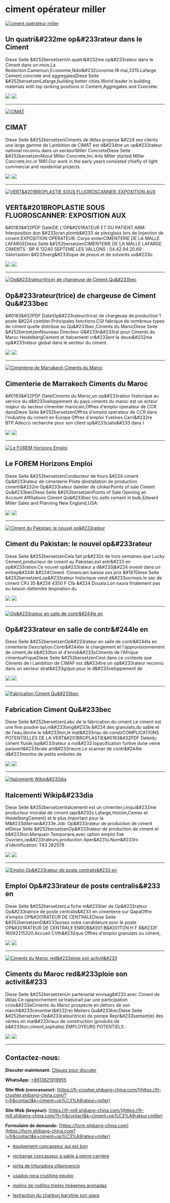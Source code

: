 # ciment opérateur miller

<a href="https://swt.shibang-china.com/?l=fr&img&k=ciment+op%C3%A9rateur+miller" target="_blank">![ciment opérateur miller](http://static.shibang-china.com/all-800x300/1143.jpg)</a>

## Un quatri&#232me op&#233rateur dans le Ciment
Diese Seite &#252bersetzenUn quatri&#232me op&#233rateur dans le Ciment dans un mois.La Redaction.Cameroun,Economie,Ndol&#232conomie.18 mai,2015.Lafarge Cement,concrete and aggregatesDiese Seite &#252bersetzenLafarge,building better cities.World leader in building materials with top ranking positions in Cement,Aggregates and Concrete.


<a href="https://whatsapp.shibangsoft.com/WhatsApp.php" target="_blank" title="WhatsApp">![](http://static.shibang-china.com/icon/whatsapp.png)</a> <a href="https://swt.shibang-china.com/?l=fr&icon&k=ciment+op%C3%A9rateur+miller" target="_blank">![](http://static.shibang-china.com/icon/chat-fr.png)</a>

---

<a href="https://swt.shibang-china.com/?l=fr&img&k=ciment+op%C3%A9rateur+miller" target="_blank">![CIMAT](http://static.shibang-china.com/all-800x300/420.jpg)</a>

## CIMAT
Diese Seite &#252bersetzenCiments de lAtlas propose &#224 ses clients une large gamme de Lambition de CIMAT est d&#234tre un op&#233rateur national reconnu dans un secteurMiller ConcreteDiese Seite &#252bersetzenAbout Miller Concrete,Inc.Arlo Miller started Miller Concrete,Inc.in 1981.Our work in the early years consisted chiefly of light commercial and residential projects.


<a href="https://whatsapp.shibangsoft.com/WhatsApp.php" target="_blank" title="WhatsApp">![](http://static.shibang-china.com/icon/whatsapp.png)</a> <a href="https://swt.shibang-china.com/?l=fr&icon&k=ciment+op%C3%A9rateur+miller" target="_blank">![](http://static.shibang-china.com/icon/chat-fr.png)</a>

---

<a href="https://swt.shibang-china.com/?l=fr&img&k=ciment+op%C3%A9rateur+miller" target="_blank">![VERT&#201BROPLASTIE SOUS FLUOROSCANNER: EXPOSITION AUX](http://static.shibang-china.com/all-800x300/1176.jpg)</a>

## VERT&#201BROPLASTIE SOUS FLUOROSCANNER: EXPOSITION AUX
&#0183&#32PDF DateiDE L'OP&#201RATEUR ET DU PATIENT.ABM: Interposition dun &#233cran plomb&#233 de plexiglass lors de linjection de ciment.EXPOSITION OPERATEUR: Corps entierCIMENTERIE DE LA MALLE LAFARGEDiese Seite &#252bersetzenCIMENTERIE DE LA MALLE LAFARGE CIMENTS : BP 6 13240 SEPTEME LES VALLONS : 04.42.94.20.69 : Valorisation &#233nerg&#233tique de pneus et de solvants us&#233s:


<a href="https://whatsapp.shibangsoft.com/WhatsApp.php" target="_blank" title="WhatsApp">![](http://static.shibang-china.com/icon/whatsapp.png)</a> <a href="https://swt.shibang-china.com/?l=fr&icon&k=ciment+op%C3%A9rateur+miller" target="_blank">![](http://static.shibang-china.com/icon/chat-fr.png)</a>

---

<a href="https://swt.shibang-china.com/?l=fr&img&k=ciment+op%C3%A9rateur+miller" target="_blank">![Op&#233rateur(trice) de chargeuse de Ciment Qu&#233bec](http://static.shibang-china.com/all-800x300/1440.jpg)</a>

## Op&#233rateur(trice) de chargeuse de Ciment Qu&#233bec
&#0183&#32PDF DateiOp&#233rateur(trice) de chargeuse de production 1 poste &#224 combler.Principales fonctions.CQI fabrique de nombreux types de ciment quelle distribue au Qu&#233bec,Ciments du MarocDiese Seite &#252bersetzenNouveau Directeur G&#233n&#233ral pour Ciments du Maroc HeidelbergCement et Italcementi cr&#233ent le deuxi&#232me op&#233rateur global dans le secteur du ciment.


<a href="https://whatsapp.shibangsoft.com/WhatsApp.php" target="_blank" title="WhatsApp">![](http://static.shibang-china.com/icon/whatsapp.png)</a> <a href="https://swt.shibang-china.com/?l=fr&icon&k=ciment+op%C3%A9rateur+miller" target="_blank">![](http://static.shibang-china.com/icon/chat-fr.png)</a>

---

<a href="https://swt.shibang-china.com/?l=fr&img&k=ciment+op%C3%A9rateur+miller" target="_blank">![Cimenterie de Marrakech Ciments du Maroc](http://static.shibang-china.com/all-800x300/1222.jpg)</a>

## Cimenterie de Marrakech Ciments du Maroc
&#0183&#32PDF DateiCiments du Maroc,un op&#233rateur historique au service du d&#233veloppement du pays ciments du maroc est un acteur majeur du secteur cimentier marocain,Offres d'emploi operateur de CCR dansDiese Seite &#252bersetzenOffres d'emploi operateur de CCR dans l'industrie du ciment en Europe Offres d'emploi Yvelines Carri&#232re BTP.Adecco recherche pour son client sp&#233cialis&#233 dans l


<a href="https://whatsapp.shibangsoft.com/WhatsApp.php" target="_blank" title="WhatsApp">![](http://static.shibang-china.com/icon/whatsapp.png)</a> <a href="https://swt.shibang-china.com/?l=fr&icon&k=ciment+op%C3%A9rateur+miller" target="_blank">![](http://static.shibang-china.com/icon/chat-fr.png)</a>

---

<a href="https://swt.shibang-china.com/?l=fr&img&k=ciment+op%C3%A9rateur+miller" target="_blank">![Le FOREM Horizons Emploi](http://static.shibang-china.com/all-800x300/367.jpg)</a>

## Le FOREM Horizons Emploi
Diese Seite &#252bersetzenConducteur de fours &#224 ciment Op&#233rateur de cimenterie Pilote dinstallation de production cimenti&#232re Op&#233rateur datelier de clinkerPoints of sale Ciment Qu&#233becDiese Seite &#252bersetzenPoints of Sale Opening an Account Affiliations Ciment Qu&#233bec Inc.sells cement in bulk,Edward Miller Sales and Planning New England,USA:


<a href="https://whatsapp.shibangsoft.com/WhatsApp.php" target="_blank" title="WhatsApp">![](http://static.shibang-china.com/icon/whatsapp.png)</a> <a href="https://swt.shibang-china.com/?l=fr&icon&k=ciment+op%C3%A9rateur+miller" target="_blank">![](http://static.shibang-china.com/icon/chat-fr.png)</a>

---

<a href="https://swt.shibang-china.com/?l=fr&img&k=ciment+op%C3%A9rateur+miller" target="_blank">![Ciment du Pakistan: le nouvel op&#233rateur](http://static.shibang-china.com/all-800x300/648.jpg)</a>

## Ciment du Pakistan: le nouvel op&#233rateur
Diese Seite &#252bersetzenCela fait pr&#232s de trois semaines que Lucky Cement,producteur de ciment au Pakistan,est entr&#233 en op&#233ration.Ce nouvel op&#233rateur a d&#233j&#224 investi dans un entrep&#244t &#224Ciment :Cimencam baisse ses prix &#187Diese Seite &#252bersetzenLop&#233rateur historique vend d&#233sormais le sac de ciment CPJ 35 &#224 4350 F Cfa &#224 Douala.Lon naura finalement pas eu besoin dattendre lexpiration du


<a href="https://whatsapp.shibangsoft.com/WhatsApp.php" target="_blank" title="WhatsApp">![](http://static.shibang-china.com/icon/whatsapp.png)</a> <a href="https://swt.shibang-china.com/?l=fr&icon&k=ciment+op%C3%A9rateur+miller" target="_blank">![](http://static.shibang-china.com/icon/chat-fr.png)</a>

---

<a href="https://swt.shibang-china.com/?l=fr&img&k=ciment+op%C3%A9rateur+miller" target="_blank">![Op&#233rateur en salle de contr&#244le en](http://static.shibang-china.com/all-800x300/371.jpg)</a>

## Op&#233rateur en salle de contr&#244le en
Diese Seite &#252bersetzenOp&#233rateur en salle de contr&#244le en cimenterie Description.Contr&#244ler le chargement et l'approvisionnement de ciment,de b&#233ton et d'enrob&#233sCiments de l'Afrique cimentsafriqueDiese Seite &#252bersetzenCest dans ce contexte que Ciments de l Lambition de CIMAF est d&#234tre un op&#233rateur reconnu dans un secteur strat&#233gique pour le d&#233veloppement de


<a href="https://whatsapp.shibangsoft.com/WhatsApp.php" target="_blank" title="WhatsApp">![](http://static.shibang-china.com/icon/whatsapp.png)</a> <a href="https://swt.shibang-china.com/?l=fr&icon&k=ciment+op%C3%A9rateur+miller" target="_blank">![](http://static.shibang-china.com/icon/chat-fr.png)</a>

---

<a href="https://swt.shibang-china.com/?l=fr&img&k=ciment+op%C3%A9rateur+miller" target="_blank">![Fabrication Ciment Qu&#233bec](http://static.shibang-china.com/all-800x300/595.jpg)</a>

## Fabrication Ciment Qu&#233bec
Diese Seite &#252bersetzenLabc de la fabrication du ciment Le ciment est une fine poudre qui,m&#233lang&#233e &#224 des granulats,du sable et de l'eau,donne le b&#233ton,le mat&#233riau de constrCOMPLICATIONS POTENTIELLES DE LA VERT&#201BROPLASTIE&#0183&#32PDF Dateidu ciment fluide,lop&#233rateur a not&#233 lopacification furtive dune veine paravert&#233brale ant&#233rieure.Le scanner de contr&#244le d&#233montre de petits emboles de


<a href="https://whatsapp.shibangsoft.com/WhatsApp.php" target="_blank" title="WhatsApp">![](http://static.shibang-china.com/icon/whatsapp.png)</a> <a href="https://swt.shibang-china.com/?l=fr&icon&k=ciment+op%C3%A9rateur+miller" target="_blank">![](http://static.shibang-china.com/icon/chat-fr.png)</a>

---

<a href="https://swt.shibang-china.com/?l=fr&img&k=ciment+op%C3%A9rateur+miller" target="_blank">![Italcementi Wikip&#233dia](http://static.shibang-china.com/all-800x300/53.jpg)</a>

## Italcementi Wikip&#233dia
Diese Seite &#252bersetzenItalcementi est un cimentier,cinqui&#232me producteur mondial de ciment (apr&#232s Lafarge,Holcim,Cemex et HeidelbergCement) et le plus important pour la M&#233diterran&#233e.Job: Op&#233rateur de production de ciment etDiese Seite &#252bersetzenOp&#233rateur de production de ciment et b&#233ton.Marquain Temporaire,avec option emploi fixe Ouvriers,op&#233rateurs,production Aper&#231u.Num&#233ro d'identification: T43 282579


<a href="https://whatsapp.shibangsoft.com/WhatsApp.php" target="_blank" title="WhatsApp">![](http://static.shibang-china.com/icon/whatsapp.png)</a> <a href="https://swt.shibang-china.com/?l=fr&icon&k=ciment+op%C3%A9rateur+miller" target="_blank">![](http://static.shibang-china.com/icon/chat-fr.png)</a>

---

<a href="https://swt.shibang-china.com/?l=fr&img&k=ciment+op%C3%A9rateur+miller" target="_blank">![Emploi Op&#233rateur de poste centralis&#233 en](http://static.shibang-china.com/all-800x300/635.jpg)</a>

## Emploi Op&#233rateur de poste centralis&#233 en
Diese Seite &#252bersetzenLa fiche m&#233tier de Op&#233rateur Op&#233ratrice de poste centralis&#233 en cimenterie sur QapaOffre d'emploi OP&#201RATEUR DE CENTRALEDiese Seite &#252bersetzenD&#233posez votre candidature pour le poste OP&#201RATEUR DE CENTRALE ENROB&#201 B&#201TON H F R&#233f 16092215320.Accueil CVth&#232que Offres d'emploi granulats ou ciment,


<a href="https://whatsapp.shibangsoft.com/WhatsApp.php" target="_blank" title="WhatsApp">![](http://static.shibang-china.com/icon/whatsapp.png)</a> <a href="https://swt.shibang-china.com/?l=fr&icon&k=ciment+op%C3%A9rateur+miller" target="_blank">![](http://static.shibang-china.com/icon/chat-fr.png)</a>

---

<a href="https://swt.shibang-china.com/?l=fr&img&k=ciment+op%C3%A9rateur+miller" target="_blank">![Ciments du Maroc red&#233ploie son activit&#233](http://static.shibang-china.com/all-800x300/1389.jpg)</a>

## Ciments du Maroc red&#233ploie son activit&#233
Diese Seite &#252bersetzenUn partenariat envisag&#233 avec Ciment de lAtlas.Ce rapprochement se traduirait par une participation crois&#233eCiments du Maroc prospecte en dehors de son march&#233cimentier(&#232re) Metiers Qu&#233becDiese Seite &#252bersetzen Op&#233rateur(trice) de pompe Repr&#233sentant(e) des ventes en mat&#233riaux de construction (produits de b&#233ton,ciment,asphalte) EMPLOYEURS POTENTIELS :


<a href="https://whatsapp.shibangsoft.com/WhatsApp.php" target="_blank" title="WhatsApp">![](http://static.shibang-china.com/icon/whatsapp.png)</a> <a href="https://swt.shibang-china.com/?l=fr&icon&k=ciment+op%C3%A9rateur+miller" target="_blank">![](http://static.shibang-china.com/icon/chat-fr.png)</a>

---
## Contactez-nous:

**Discuter maintenant:** [Cliquez pour discuter](https://swt.shibang-china.com?l=fr&contact&k=ciment+op%C3%A9rateur+miller)

**WhatsApp:**  [+8613621919955](https://whatsapp.shibangsoft.com/WhatsApp.php)

**Site Web (concasseur):** [https://fr-crusher.shibang-china.com/](https://fr-crusher.shibang-china.com/?l=fr&contact&k=ciment+op%C3%A9rateur+miller)

**Site Web (broyeur):** [https://fr-mill.shibang-china.com/](https://fr-mill.shibang-china.com/?l=fr&contact&k=ciment+op%C3%A9rateur+miller)

**Formulaire de demande:** [https://form.shibang-china.com](https://form.shibang-china.com?l=fr&contact&k=ciment+op%C3%A9rateur+miller)

* [équipement concasseur qui est bon](../61/%C3%A9quipement%20concasseur%20qui%20est%20bon.md)

* [rechange concasseur à sable à pierre carrière](../61/rechange%20concasseur%20%C3%A0%20sable%20%C3%A0%20pierre%20carri%C3%A8re.md)

* [pirita de trituradora villavicencio](../62/pirita%20de%20trituradora%20villavicencio.md)

* [usados roca crushing equipo](../62/usados%20roca%20crushing%20equipo.md)

* [molino de rodillos triples imágenes animadas](../63/molino%20de%20rodillos%20triples%20im%C3%A1genes%20animadas.md)

* [lextraction du charbon barytine son utara](../61/lextraction%20du%20charbon%20barytine%20son%20utara.md)